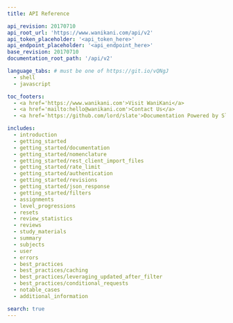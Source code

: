 ```yaml
---
title: API Reference

api_revision: 20170710
api_root_url: 'https://www.wanikani.com/api/v2'
api_token_placeholder: '<api_token_here>'
api_endpoint_placeholder: '<api_endpoint_here>'
base_revision: 20170710
documentation_root_path: '/api/v2'

language_tabs: # must be one of https://git.io/vQNgJ
  - shell
  - javascript

toc_footers:
  - <a href='https://www.wanikani.com'>Visit WaniKani</a>
  - <a href='mailto:hello@wanikani.com'>Contact Us</a>
  - <a href='https://github.com/lord/slate'>Documentation Powered by Slate</a>

includes:
  - introduction
  - getting_started
  - getting_started/documentation
  - getting_started/nomenclature
  - getting_started/rest_client_import_files
  - getting_started/rate_limit
  - getting_started/authentication
  - getting_started/revisions
  - getting_started/json_response
  - getting_started/filters
  - assignments
  - level_progressions
  - resets
  - review_statistics
  - reviews
  - study_materials
  - summary
  - subjects
  - user
  - errors
  - best_practices
  - best_practices/caching
  - best_practices/leveraging_updated_after_filter
  - best_practices/conditional_requests
  - notable_cases
  - additional_information

search: true
---
```

